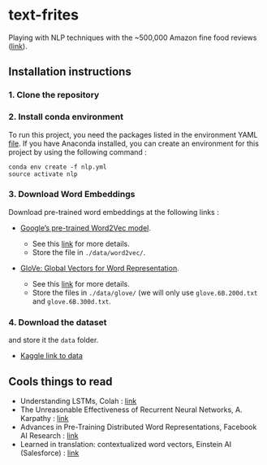 # text-frites

Playing with NLP techniques with the ~500,000 Amazon fine food reviews ([link](https://www.kaggle.com/snap/amazon-fine-food-reviews/data)).

## Installation instructions

### 1. Clone the repository

### 2. Install conda environment

To run this project, you need the packages listed in the environment YAML [file](https://github.com/itismouad/text-frites/blob/master/environment.yml). If you have Anaconda installed, you can create an environment for this project by using the following command :

```
conda env create -f nlp.yml
source activate nlp
```

### 3. Download Word Embeddings

Download pre-trained word embeddings at the following links :

* [Google’s pre-trained Word2Vec model](https://drive.google.com/file/d/0B7XkCwpI5KDYNlNUTTlSS21pQmM/edit?usp=sharing).
	+ See this [link](http://mccormickml.com/2016/04/12/googles-pretrained-word2vec-model-in-python/) for more details.
	+ Store the file in `./data/word2vec/`.

* [GloVe: Global Vectors for Word Representation](http://nlp.stanford.edu/data/glove.6B.zip).
	+ See this [link](https://nlp.stanford.edu/projects/glove/) for more details.
	+ Store the files in `./data/glove/` (we will only use `glove.6B.200d.txt` and `glove.6B.300d.txt`.

### 4. Download the dataset

and store it the `data` folder.

* [Kaggle link to data](https://www.kaggle.com/snap/amazon-fine-food-reviews/data)


## Cools things to read

* Understanding LSTMs, Colah : [link](http://colah.github.io/posts/2015-08-Understanding-LSTMs/)
* The Unreasonable Effectiveness of Recurrent Neural Networks, A. Karpathy : [link](http://karpathy.github.io/2015/05/21/rnn-effectiveness/)
* Advances in Pre-Training Distributed Word Representations, Facebook AI Research : [link](https://arxiv.org/abs/1712.09405)
* Learned in translation: contextualized word vectors, Einstein AI (Salesforce) : [link](https://einstein.ai/research/learned-in-translation-contextualized-word-vectors)